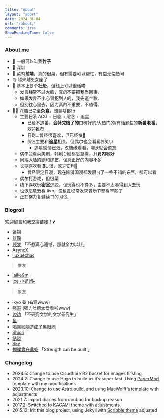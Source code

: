 ```yaml
---
title: "About"
layout: "about"
date: 2024-06-04
url: "/about/"
comments: true
ShowReadingTime: false
---
```



### About me

- 💖 一般可以叫我**竹子**
- 📍 深圳
- 🐔 菜鸡**前端**，真的很菜，但有需要可以帮忙，有偿无偿皆可
- ♍️ 越来越处女座了
- 💬 基本上是个**社恐**，但线上可以很话唠
  - 发言经常不过大脑，真的不要把我当回事，
  - 如果发言不小心冒犯到人的，我先道个歉，
  - 但别往心里去，因为真的不重要，不值得。
- 🖖🏻 兴趣已完全**杂食**，想聊啥都行
  - 主要日系 ACG + 日剧 + 综艺 + 追星
    - 已经不追番，**会补完结了的**口碑好的/大热门的/有话题性的**新番老番**，欢迎推荐
    - 日剧...曾经很喜欢，但已经快💊
    - 综艺主要和**追星**相关，但偶尔也会看看お笑い
      - 追星感情已淡，仅随缘看看，哪天就会遗忘
  - 偶尔会看英美剧，韩剧台剧都愿意看，**只要内容好**
  - 同理大陆的剧和综艺，但真正好的内容不多
  - 长期喜欢看 **BL** 漫，欢迎安利🤗
    - 曾经限定日漫，现在韩漫国漫都发展出了一些不错的东西，都可以看
  - 偶尔打游戏，但很菜
  - 线下喜欢玩**密室**逃脱，但玩得也不算多，主要不太凑得到人去玩
  - 也很愿意去看 live，但最近经常发现音乐节都看不起了
  - 正在努力复健读书的习惯...


### Blogroll

欢迎留言和我交换链接！💕

* [卧锦](https://crescendomeow.wordpress.com/)
* [绯鞠](https://loli.fj.cn/)
* [顾梦](https://blog.gumengyo.top) 「不想满心遗憾，那就全力以赴」
* [AsyncX](https://blog.asyncx.top/)
* [liuxuechao](https://blog.myxuechao.com)
> 推友
* [laike9m](https://laike9m.com/)
* [Ice 小姐姐~](https://lxy2222.github.io/)
> 象友
* [ikyo 桑](https://inokyo.wordpress.com/) (有猫www)
* [强哥](https://strongbrother.blogspot.com/) (强力吐槽太爱看啦www)
* [边边](https://rkidaki.space/) 「不研究文学的文学研究生」
* [鱼](https://sevic.me/)
* [喝黑咖啡造成了黑眼圈](https://blog.steamed.dev/)
* [Shiori](https://shioriblog.github.io/)
* [哒哒](https://ada3104.cc/)
* [Sky](https://alignof.com/)
* [蝴蝶曾在此处](https://write.c7.io/tyou/) 「Strength can be built.」


### Changelog

- 2024.5:  Change to use Cloudflare R2 bucket for images hosting.
- 2024.2:  Change to use Hugo to build as it's super fast. Using [PaperMod](https://github.com/adityatelange/hugo-PaperMod) template with my modifications
- 2023.10: Change to use Astro.build, and using [MaeWolff's template](https://github.com/MaeWolff/astro-portfolio-template) with adjustments
- 2021.7:  Import diaries from douban for backup reason
- 2017.2:  Switched to [KAGAMI theme](https://github.com/kamikat/jekyll-theme-kagami) with adjustments
- 2015.12: Init this blog project, using Jekyll with [Scribble theme](https://github.com/muan/scribble) adjusted
